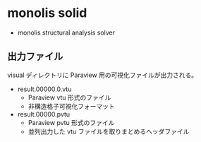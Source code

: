 # monolis solid

- monolis structural analysis solver

## 出力ファイル

visual ディレクトリに Paraview 用の可視化ファイルが出力される。

- result.00000.0.vtu
    - Paraview vtu 形式のファイル
    - 非構造格子可視化フォーマット
- result.00000.pvtu
    - Paraview pvtu 形式のファイル
    - 並列出力した vtu ファイルを取りまとめるヘッダファイル
